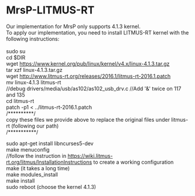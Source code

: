 # MrsP-LITMUS-RT
Our implementation for MrsP only supports 4.1.3 kernel.<br />
To apply our implementation, you need to install LITMUS-RT kernel with the following instructions:<br />
<br />
sudo su<br />
cd $DIR<br />
wget https://www.kernel.org/pub/linux/kernel/v4.x/linux-4.1.3.tar.gz<br />
tar xzf linux-4.1.3.tar.gz<br />
wget http://www.litmus-rt.org/releases/2016.1/litmus-rt-2016.1.patch<br />
mv linux-4.1.3 litmus-rt<br />
//debug drivers/media/usb/as102/as102_usb_drv.c //Add '&' twice on 117 and 135<br />
cd litmus-rt<br />
patch -p1 < ../litmus-rt-2016.1.patch<br />
/**********/<br />
copy these files we provide above to replace the original files under litmus-rt (following our path)<br />
/***********/<br />

sudo apt-get install libncurses5-dev<br />
make menuconfig<br />
//follow the instruction in https://wiki.litmus-rt.org/litmus/InstallationInstructions to create a working configuration<br />
make (it takes a long time)<br />
make modules_install<br />
make install<br />
sudo reboot (choose the kernel 4.1.3)<br />
